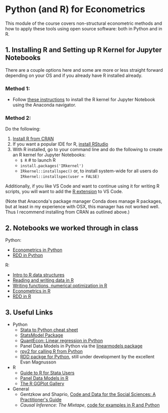 # Python (and R) for Econometrics
This module of the course covers non-structural econometric methods and how to apply these tools using open source software: both in Python and in R.

## 1. Installing R and Setting up R Kernel for Jupyter Notebooks

There are a couple options here and some are more or less straight forward depending on your OS and if you already have R installed already.

### Method 1:
* Follow [these instructions](https://docs.anaconda.com/anaconda/navigator/tutorials/r-lang/) to install the R kernel for Jupyter Notebook using the Anaconda navigator.

### Method 2:
Do the following:
1. [Install R from CRAN](https://cran.r-project.org)
2. If you want a popular IDE for R, [install RStudio](https://www.rstudio.com)
3. With R installed, go to your command line and do the following to create an R kernel for Jupyter Notebooks:
    * `$ R` # to launch R
    * `install.packages('IRkernel')`
    * `IRkernel::installspec()` or, to install system-wide for all users do `IRkernel::installspec(user = FALSE)`

Additionally, if you like VS Code and want to continue using it for writing R scripts, you will want to add the [R extension](https://marketplace.visualstudio.com/items?itemName=Ikuyadeu.r) to VS Code.

(Note that Anaconda's package manager Conda does manage R packages, but at least in my experience with OSX, this manager has not worked well.  Thus I recommend installing from CRAN as outlined above.)

## 2. Notebooks we worked through in class

Python:
* [Econometrics in Python](https://github.com/jdebacker/CompEcon_Fall21/blob/main/Econometrics/Python_Econometrics.ipynb)
* [RDD in Python](https://github.com/jdebacker/CompEcon_Fall21/blob/main/Econometrics/Python_RDD.ipynb)

R:
* [Intro to R data structures](https://github.com/jdebacker/CompEcon_Fall21/blob/main/Econometrics/R_Basics.ipynb)
* [Reading and writing data in R](https://github.com/jdebacker/CompEcon_Fall21/blob/main/Econometrics/R_Data.ipynb)
* [Writing functions, numerical optimization in R](https://github.com/jdebacker/CompEcon_Fall21/blob/main/Econometrics/R_Functions.ipynb)
* [Econometrics in R](https://github.com/jdebacker/CompEcon_Fall21/blob/main/Econometrics/R_Econometrics.ipynb)
* [RDD in R](https://github.com/jdebacker/CompEcon_Fall21/blob/main/Econometrics/R_RDD.ipynb)



## 3. Useful Links

* Python
  * [Stata to Python cheat sheet](https://cheatsheets.quantecon.org/stats-cheatsheet.html)
  * [StatsModel Package](http://www.statsmodels.org/dev/index.html)
  * [QuantEcon: Linear regression in Python](https://lectures.quantecon.org/py/ols.html)
  * Panel Data Models in Python via the [linearmodels package](https://pypi.python.org/pypi/linearmodels)
  * [rpy2 for calling R from Python](http://rpy2.readthedocs.io/en/version_2.8.x/overview.html)
  * [RDD packge for Python](https://github.com/evan-magnusson/rdd), still under development by the excellent Evan Magnusson
* R
  * [Guide to R for Stata Users](http://dss.princeton.edu/training/RStata.pdf)
  * [Panel Data Models in R](https://www.princeton.edu/~otorres/Panel101R.pdf)
  * [The R GGPlot Gallery](http://www.r-graph-gallery.com/portfolio/ggplot2-package/)
* General
  * Gentzkow and Shaprio, [Code and Data for the Social Sciences: A Practitioner's Guide](http://web.stanford.edu/~gentzkow/research/CodeAndData.pdf)
  * *Causal Inference: The Mixtape*, [code for examples in R and Python](https://github.com/scunning1975/mixtape)